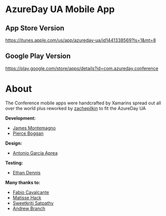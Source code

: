 # AzureDay UA Mobile App

## App Store Version
https://itunes.apple.com/us/app/azureday-ua/id1441338569?ls=1&mt=8

## Google Play Version
https://play.google.com/store/apps/details?id=com.azureday.conference

# About
The Conference mobile apps were handcrafted by Xamarins spread out all over the world plus reworked by [zachepilkin](https://github.com/zachepilkin) to fit the AzureDay UA

**Development:**
* [James Montemagno](http://github.com/jamesmontemagno)
* [Pierce Boggan](http://github.com/pierceboggan)

**Design:**
* [Antonio García Aprea](http://github.com/deskfolio)

**Testing:**
* [Ethan Dennis](https://github.com/erdennis13)

**Many thanks to:**
* [Fabio Cavalcante](https://github.com/fabiocav)
* [Matisse Hack](https://github.com/MatisseHack)
* [Sweetkriti Satpathy](https://github.com/Sweekriti91)
* [Andrew Branch](https://github.com/andrewbranch)
